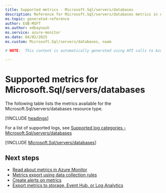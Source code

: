 ```yaml
---
title: Supported metrics - Microsoft.Sql/servers/databases
description: Reference for Microsoft.Sql/servers/databases metrics in Azure Monitor.
ms.topic: generated-reference
author: EdB-MSFT
ms.author: edbaynash
ms.service: azure-monitor
ms.date: 04/02/2025
ms.custom: Microsoft.Sql/servers/databases, naam

# NOTE:  This content is automatically generated using API calls to Azure. Any edits made on these files will be overwritten in the next run of the script. 

---
```


  
# Supported metrics for Microsoft.Sql/servers/databases
  
The following table lists the metrics available for the Microsoft.Sql/servers/databases resource type.  
  
  
[!INCLUDE [headings](~/reusable-content/ce-skilling/azure/includes/azure-monitor/reference/metrics/metrics-headings.md)]  
  
  
  
For a list of supported logs, see [Supported log categories - Microsoft.Sql/servers/databases](../supported-logs/microsoft-sql-servers-databases-logs.md)  
  
 

[!INCLUDE [Microsoft.Sql/servers/databases](~/reusable-content/ce-skilling/azure/includes/azure-monitor/reference/metrics/microsoft-sql-servers-databases-metrics-include.md)]  



## Next steps

- [Read about metrics in Azure Monitor](/azure/azure-monitor/data-platform)
- [Metrics export using data collection rules](/azure/azure-monitor/essentials/data-collection-metrics)
- [Create alerts on metrics](/azure/azure-monitor/alerts/alerts-overview)
- [Export metrics to storage, Event Hub, or Log Analytics](/azure/azure-monitor/essentials/platform-logs-overview)

